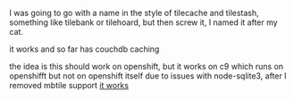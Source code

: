 I was going to go with a name in the style of tilecache and tilestash, something like tilebank or tilehoard, but then screw it, I named it after my cat. 

it works and so far has couchdb caching

the idea is this should work on openshift, but it works on c9 which runs on openshifft but not on openshift itself due to issues with node-sqlite3, after I removed mbtile support [it works](http://kublai-cwm.rhcloud.com/stamenRoads/preview)